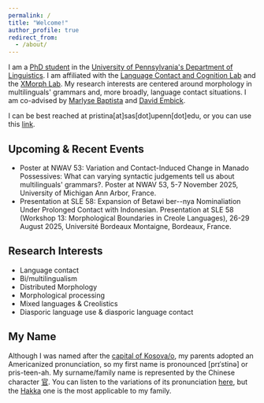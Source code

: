 ```yaml
---
permalink: /
title: "Welcome!"
author_profile: true
redirect_from: 
  - /about/
---
```


I am a [PhD student](https://www.ling.upenn.edu/people/pristina-koon) in the [University of Pennsylvania's Department of Linguistics](https://www.ling.upenn.edu/). I am affiliated with the [Language Contact and Cognition Lab](https://web.sas.upenn.edu/language-contact-cognition-lab/) and the [XMorph Lab](https://web.sas.upenn.edu/embick-lab/). My research interests are centered around morphology in multilinguals' grammars and, more broadly, language contact situations. I am co-advised by [Marlyse Baptista](https://web.sas.upenn.edu/marlysebaptista/) and [David Embick](https://www.ling.upenn.edu/~embick/). 

I can be best reached at pristina[at]sas[dot]upenn[dot]edu, or you can use this [link](mailto:pristina@sas.upenn.edu). 

## Upcoming & Recent Events ## 
- Poster at NWAV 53: Variation and Contact-Induced Change in Manado Possessives: What can varying syntactic judgements tell us about multilinguals' grammars?. Poster at NWAV 53, 5-7 November 2025, University of Michigan Ann Arbor, France. 
- Presentation at SLE 58: Expansion of Betawi ber--nya Nominaliation Under Prolonged Contact with Indonesian. Presentation at SLE 58 (Workshop 13: Morphological Boundaries in Creole Languages), 26-29 August 2025, Université Bordeaux Montaigne, Bordeaux, France.

## Research Interests ## 
- Language contact
- Bi/multilingualism
- Distributed Morphology
- Morphological processing
- Mixed languages & Creolistics
- Diasporic language use & diasporic language contact

## My Name ## 
Although I was named after the [capital of Kosova/o](https://www.britannica.com/place/Pristina), my parents adopted an Americanized pronunciation, so my first name is pronounced [prɪˈstinə] or pris-teen-ah. My surname/family name is represented by the Chinese character [官](https://zh.wiktionary.org/zh-hans/%E5%AE%98). You can listen to the variations of its pronunciation [here](https://forvo.com/search/%E5%AE%98/), but the [Hakka](https://forvo.com/search/%E5%AE%98/hak/) one is the most applicable to my family.
